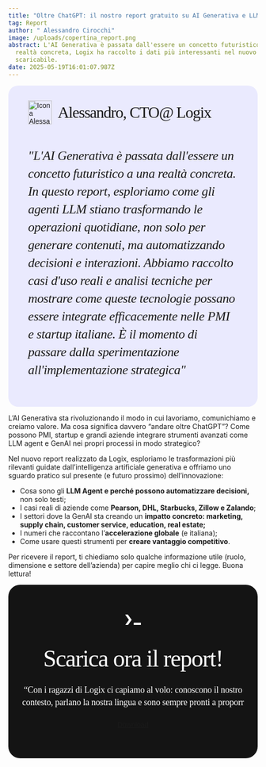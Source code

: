 ```yaml
---
title: "Oltre ChatGPT: il nostro report gratuito su AI Generativa e LLM Agent"
tag: Report
author: " Alessandro Cirocchi"
image: /uploads/copertina_report.png
abstract: L'AI Generativa è passata dall'essere un concetto futuristico a una
  realtà concreta, Logix ha raccolto i dati più interessanti nel nuovo report
  scaricabile.
date: 2025-05-19T16:01:07.987Z
---
```

<div class="testimonial-container" style="
  display: flex;
  flex-direction: column;
  gap: 20px;
  padding: 30px 40px;
  border-radius: 20px;
  background: #EAEAFE;
  font-family: 'DM Sans', sans-serif;
">
  <!-- Intestazione: icona + titolo -->
  <div class="testimonial-header" style="
    display: flex;
    align-items: center;
    gap: 12px;
    flex-wrap: wrap;
  ">
    <img class="testimonial-logo" src="https://www.logix-software.it/uploads/alessandro_image.png" alt="Icona Alessandro CTO" style="
      width: 48px;
      height: 48px;
    ">
    <strong style="
font-family: Lexend Deca!important;
font-weight: 500!important;
font-size: 32px!important;
line-height: 38.5px!important;
letter-spacing: -1.25px!important;
  " >
    Alessandro, CTO@ Logix
    </strong>
  </div>

  <!-- Testo citazione -->

  <p style="
    font-family: DM Sans!important;
font-weight: 400!important;
font-style: italic!important;
font-size: 26px!important;
line-height: 36px!important;
letter-spacing: -0.4px!important;
  ">
    "L'AI Generativa è passata dall'essere un concetto futuristico a una realtà concreta. In questo report, esploriamo come gli agenti LLM stiano trasformando le operazioni quotidiane, non solo per generare contenuti, ma automatizzando decisioni e interazioni. Abbiamo raccolto casi d'uso reali e analisi tecniche per mostrare come queste tecnologie possano essere integrate efficacemente nelle PMI e startup italiane. È il momento di passare dalla sperimentazione all'implementazione strategica"
  </p>
</div>

L’AI Generativa sta rivoluzionando il modo in cui lavoriamo, comunichiamo e creiamo valore. Ma cosa significa davvero “andare oltre ChatGPT”? Come possono PMI, startup e grandi aziende integrare strumenti avanzati come LLM agent e GenAI nei propri processi in modo strategico?

Nel nuovo report realizzato da Logix, esploriamo le trasformazioni più rilevanti guidate dall’intelligenza artificiale generativa e offriamo uno sguardo pratico sul presente (e futuro prossimo) dell’innovazione:

* Cosa sono gli **LLM Agent e perché possono automatizzare decisioni,** non solo testi;
* I casi reali di aziende come **Pearson, DHL, Starbucks, Zillow e Zalando**;
* I settori dove la GenAI sta creando un **impatto concreto: marketing, supply chain, customer service, education, real estate;**
* I numeri che raccontano l’**accelerazione globale** (e italiana);
* Come usare questi strumenti per **creare vantaggio competitivo**.

Per ricevere il report, ti chiediamo solo qualche informazione utile (ruolo, dimensione e settore dell’azienda) per capire meglio chi ci legge. Buona lettura!

<div style="
  display: flex;
  flex-direction: column;
  align-items: center;
  text-align: center;
  padding: 60px 20px;
  background: #141414;
  border-radius: 24px;
  gap: 24px;
  font-family: 'DM Sans', sans-serif;
  color: white;
">
  <!-- Icona terminale stylized -->
  <svg style="
    width: 32px
  " fill="none" xmlns="http://www.w3.org/2000/svg" viewBox="0 0 74 50"><path fill-rule="evenodd" clip-rule="evenodd" d="M1.95 49.9a1 1 0 0 1-.82-1.58L17.5 25.48a1 1 0 0 0 0-1.17L1.14 1.58A1 1 0 0 1 1.95 0h10.41a1 1 0 0 1 .82.42l17.2 23.9a1 1 0 0 1 0 1.16l-17.2 24a1 1 0 0 1-.82.42H1.95ZM40.4 49a1 1 0 0 0 1 1h31.52a1 1 0 0 0 1-1v-9.84a1 1 0 0 0-1-1H41.4a1 1 0 0 0-1 1V49Z" fill="#fff"/></svg>

  <!-- Titolo -->

  <h2 style="padding-top: 16px!important;padding-bottom: 0px!important;
    font-family: Lexend Deca;
font-weight: 400;
font-size: 48px;
line-height: 55px;
letter-spacing: -1.5px;
text-align: center;
    margin: 0;
  ">Scarica ora il report!</h2>

  <!-- Sottotitolo -->

  <p style="color: white!important;
    max-width: 700px;
   font-family: DM Sans!important;
font-weight: 400;
font-size: 18px!important;
line-height: 25px;
letter-spacing: -0.25px;
text-align: center;
    margin: 0;
  ">
   “Con i ragazzi di Logix ci capiamo al volo: conoscono il nostro contesto, parlano la nostra lingua e sono sempre pronti a proporr
  </p>

  <!-- Bottone con bordo gradiente -->

  <a href="/download" class="btn btn-gradient-border text-white">
  Download </a>
</div>